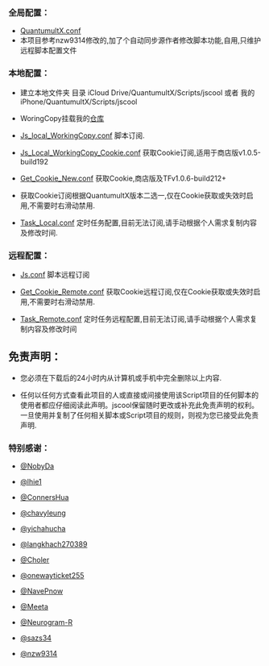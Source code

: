 
### 全局配置：

* [QuantumultX.conf](https://raw.githubusercontent.com/demo2099/jscool/master/QuantumultX_remote.conf)
* 本项目参考nzw9314修改的,加了个自动同步源作者修改脚本功能,自用,只维护远程脚本配置文件

### 本地配置：

* 建立本地文件夹
目录 iCloud Drive/QuantumultX/Scripts/jscool 或者 我的iPhone/QuantumultX/Scripts/jscool

* WoringCopy挂载我的[仓库](https://github.com/demo2099/jscool.git)

* [Js_local_WorkingCopy.conf](https://raw.githubusercontent.com/demo2099/jscool/master/Js_local_WorkingCopy.conf) 脚本订阅.

* [Js_Local_WorkingCopy_Cookie.conf](https://raw.githubusercontent.com/demo2099/jscool/master/Js_Local_WorkingCopy_Cookie.conf) 获取Cookie订阅,适用于商店版v1.0.5-build192

* [Get_Cookie_New.conf](https://raw.githubusercontent.com/demo2099/jscool/master/Get_Cookie_New.conf) 获取Cookie,商店版及TFv1.0.6-build212+

* 获取Cookie订阅根据QuantumultX版本二选一,仅在Cookie获取或失效时启用,不需要时右滑动禁用.

* [Task_Local.conf](https://raw.githubusercontent.com/demo2099/jscool/master/Task_Local.conf) 定时任务配置,目前无法订阅,请手动根据个人需求复制内容及修改时间.

### 远程配置：

* [Js.conf](https://raw.githubusercontent.com/demo2099/jscool/master/Js.conf) 脚本远程订阅

* [Get_Cookie_Remote.conf](https://raw.githubusercontent.com/demo2099/jscool/master/Get_Cookie_Remote.conf) 获取Cookie远程订阅,仅在Cookie获取或失效时启用,不需要时右滑动禁用.

* [Task_Remote.conf](https://raw.githubusercontent.com/demo2099/jscool/master/Task_Remote.conf) 定时任务远程配置,目前无法订阅,请手动根据个人需求复制内容及修改时间


## 免责声明：

* 您必须在下载后的24小时内从计算机或手机中完全删除以上内容.

* 任何以任何方式查看此项目的人或直接或间接使用该Script项目的任何脚本的使用者都应仔细阅读此声明。jscool保留随时更改或补充此免责声明的权利。一旦使用并复制了任何相关脚本或Script项目的规则，则视为您已接受此免责声明.

### 特别感谢：
* [@NobyDa](https://github.com/NobyDa)

* [@lhie1](https://github.com/lhie1)

* [@ConnersHua](https://github.com/ConnersHua)

* [@chavyleung](https://github.com/chavyleung)

* [@yichahucha](https://github.com/yichahucha)

* [@langkhach270389](https://github.com/langkhach270389)

* [@Choler](https://github.com/Choler)

* [@onewayticket255](https://github.com/onewayticket255)

* [@NavePnow](https://github.com/NavePnow)

* [@Meeta](https://github.com/MeetaGit)

* [@Neurogram-R](https://github.com/Neurogram-R)

* [@sazs34](https://github.com/sazs34)

* [@nzw9314](https://github.com/nzw9314/QuantumultX/tree/master)

